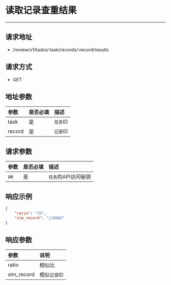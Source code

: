 # 读取记录查重结果

---

## 请求地址

- /review/v1/tasks/:task/records/:record/results

## 请求方式

- GET

## 地址参数

| 参数   | 是否必填 | 描述     |
| :----- | :------- | :------- |
| task   | 是       | `任务`ID |
| record | 是       | `记录`ID |

##  请求参数

| 参数 | 是否必填 | 描述                |
| :--- | :------- | :------------------ |
| ak   | 是       | `任务`的API访问秘钥 |

## 响应示例

``` json
{
	"ratio": "33",
	"sim_record": "jl0002"
}
```

## 响应参数

| 参数       | 说明         |
| :--------- | :----------- |
| ratio      | 相似比       |
| sim_record | 相似`记录`ID |